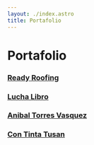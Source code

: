 ```yaml
---
layout: ./index.astro
title: Portafolio
---
```


# Portafolio

### [Ready Roofing](https://readyroofing.com/)

### [Lucha Libro](https://luchalibro.pe/)

### [Anibal Torres Vasquez](https://etorresvasquez.com.pe/)

### [Con Tinta Tusan](https://www.contintatusan.com/)
